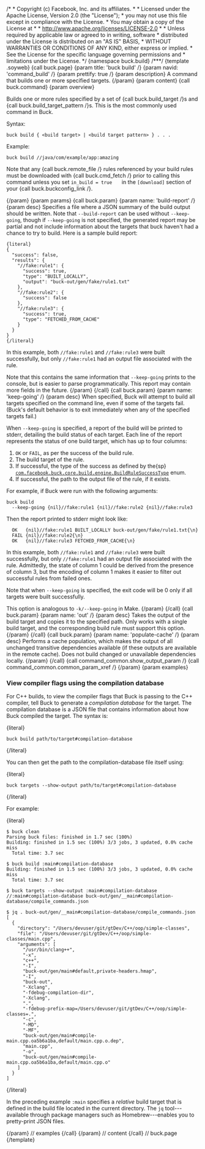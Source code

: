 /\* \* Copyright (c) Facebook, Inc. and its affiliates. \* \* Licensed
under the Apache License, Version 2.0 (the \"License\"); \* you may not
use this file except in compliance with the License. \* You may obtain a
copy of the License at \* \* http://www.apache.org/licenses/LICENSE-2.0
\* \* Unless required by applicable law or agreed to in writing,
software \* distributed under the License is distributed on an \"AS IS\"
BASIS, \* WITHOUT WARRANTIES OR CONDITIONS OF ANY KIND, either express
or implied. \* See the License for the specific language governing
permissions and \* limitations under the License. \*/ {namespace
buck.build} /\*\*\*/ {template .soyweb} {call buck.page} {param title:
\'buck build\' /} {param navid: \'command_build\' /} {param prettify:
true /} {param description} A command that builds one or more specified
targets. {/param} {param content} {call buck.command} {param overview}

Builds one or more rules specified by a set of {call buck.build_target
/}s and {call buck.build_target_pattern /}s. This is the most commonly
used command in Buck.

Syntax:

    buck build { <build target> | <build target pattern> } . . .

Example:

    buck build //java/com/example/app:amazing

Note that any {call buck.remote_file /} rules referenced by your build
rules must be downloaded with {call buck.cmd_fetch /} prior to calling
this command unless you set `in_build = true   ` in the `[download]`
section of your {call buck.buckconfig_link /}.

{/param} {param params} {call buck.param} {param name: \'build-report\'
/} {param desc} Specifies a file where a JSON summary of the build
output should be written. Note that `--build-report` can be used without
`--keep-going`, though if `--keep-going` is not specified, the generated
report may be partial and not include information about the targets that
buck haven\'t had a chance to try to build. Here is a sample build
report:

``` {.prettyprint .lang-js}
{literal}
{
  "success": false,
  "results": {
    "//fake:rule1": {
      "success": true,
      "type": "BUILT_LOCALLY",
      "output": "buck-out/gen/fake/rule1.txt"
    },
    "//fake:rule2": {
      "success": false
    },
    "//fake:rule3": {
      "success": true,
      "type": "FETCHED_FROM_CACHE"
    }
  }
}
{/literal}
```

In this example, both `//fake:rule1` and `//fake:rule3` were built
successfully, but only `//fake:rule1` had an output file associated with
the rule.

Note that this contains the same information that `--keep-going` prints
to the console, but is easier to parse programmatically. This report may
contain more fields in the future. {/param} {/call} {call buck.param}
{param name: \'keep-going\' /} {param desc} When specified, Buck will
attempt to build all targets specified on the command line, even if some
of the targets fail. (Buck\'s default behavior is to exit immediately
when any of the specified targets fail.)

When `--keep-going` is specified, a report of the build will be printed
to stderr, detailing the build status of each target. Each line of the
report represents the status of one build target, which has up to four
columns:

1.  `OK` or `FAIL`, as per the success of the build rule.
2.  The build target of the rule.
3.  If successful, the type of the success as defined by the{sp}
    [`com.facebook.buck.core.build.engine.BuildRuleSuccessType`](https://buckbuild.com/javadoc/com/facebook/buck/core/build/engine/BuildRuleSuccessType.html)
    enum.
4.  If successful, the path to the output file of the rule, if it
    exists.

For example, if Buck were run with the following arguments:

    buck build
      --keep-going {nil}//fake:rule1 {nil}//fake:rule2 {nil}//fake:rule3
      

Then the report printed to stderr might look like:

      OK   {nil}//fake:rule1 BUILT_LOCALLY buck-out/gen/fake/rule1.txt{\n}
      FAIL {nil}//fake:rule2{\n}
      OK   {nil}//fake:rule3 FETCHED_FROM_CACHE{\n}
      

In this example, both `//fake:rule1` and `//fake:rule3` were built
successfully, but only `//fake:rule1` had an output file associated with
the rule. Admittedly, the state of column 1 could be derived from the
presence of column 3, but the encoding of column 1 makes it easier to
filter out successful rules from failed ones.

Note that when `--keep-going` is specified, the exit code will be 0 only
if all targets were built successfully.

This option is analogous to `-k/--keep-going` in Make. {/param} {/call}
{call buck.param} {param name: \'out\' /} {param desc} Takes the output
of the build target and copies it to the specified path. Only works with
a single build target, and the corresponding build rule must support
this option. {/param} {/call} {call buck.param} {param name:
\'populate-cache\' /} {param desc} Performs a cache population, which
makes the output of all unchanged transitive dependencies available (if
these outputs are available in the remote cache). Does not build changed
or unavailable dependencies locally. {/param} {/call} {call
command_common.show_output_param /} {call
command_common.common_param_xref /} {/param} {param examples}

### View compiler flags using the compilation database

For C++ builds, to view the compiler flags that Buck is passing to the
C++ compiler, tell Buck to generate a *compilation database* for the
target. The compilation database is a JSON file that contains
information about how Buck compiled the target. The syntax is:

{literal}

``` {.prettyprint .lang-bash}
buck build path/to/target#compilation-database
```

{/literal}

You can then get the path to the compilation-database file itself using:

{literal}

``` {.prettyprint .lang-bash}
buck targets --show-output path/to/target#compilation-database
```

{/literal}

For example:

{literal}

``` {.prettyprint .lang-bash}
$ buck clean
Parsing buck files: finished in 1.7 sec (100%)
Building: finished in 1.5 sec (100%) 3/3 jobs, 3 updated, 0.0% cache miss
  Total time: 3.7 sec

$ buck build :main#compilation-database
Building: finished in 1.5 sec (100%) 3/3 jobs, 3 updated, 0.0% cache miss
  Total time: 3.7 sec

$ buck targets --show-output :main#compilation-database
//:main#compilation-database buck-out/gen/__main#compilation-database/compile_commands.json

$ jq . buck-out/gen/__main#compilation-database/compile_commands.json 
[
  {
    "directory": "/Users/devuser/git/gtDev/C++/oop/simple-classes",
    "file": "/Users/devuser/git/gtDev/C++/oop/simple-classes/main.cpp",
    "arguments": [
      "/usr/bin/clang++",
      "-x",
      "c++",
      "-I",
      "buck-out/gen/main#default,private-headers.hmap",
      "-I",
      "buck-out",
      "-Xclang",
      "-fdebug-compilation-dir",
      "-Xclang",
      ".",
      "-fdebug-prefix-map=/Users/devuser/git/gtDev/C++/oop/simple-classes=.",
      "-c",
      "-MD",
      "-MF",
      "buck-out/gen/main#compile-main.cpp.oa5b6a1ba,default/main.cpp.o.dep",
      "main.cpp",
      "-o",
      "buck-out/gen/main#compile-main.cpp.oa5b6a1ba,default/main.cpp.o"
    ]
  }
]
```

{/literal}

In the preceding example `:main` specifies a *relative* build target
that is defined in the build file located in the current directory. The
`jq` tool---available through package managers such as
Homebrew---enables you to pretty-print JSON files.

{/param} // examples {/call} {/param} // content {/call} // buck.page
{/template}
